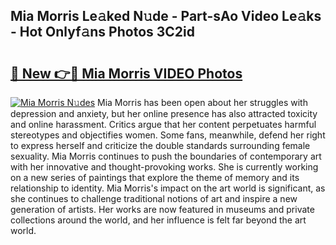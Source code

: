 ## Mia Morris Le𝚊ked N𝚞de - Part-sAo Video Le𝚊ks - Hot Onlyf𝚊ns Photos 3C2id

# <h2><a href="http://ab72226.deff.icu/?id=Mia+Morris">🔗 New 👉🔴 Mia Morris VIDEO Photos</a></h2>

[![Mia Morris N𝚞des](https://i.imgur.com/rIISA9y.gif)](http://ab72226.deff.icu/?id=Mia+Morris)
Mia Morris has been open about her struggles with depression and anxiety, but her online presence has also attracted toxicity and online harassment. Critics argue that her content perpetuates harmful stereotypes and objectifies women. Some fans, meanwhile, defend her right to express herself and criticize the double standards surrounding female sexuality. Mia Morris continues to push the boundaries of contemporary art with her innovative and thought-provoking works. She is currently working on a new series of paintings that explore the theme of memory and its relationship to identity. Mia Morris's impact on the art world is significant, as she continues to challenge traditional notions of art and inspire a new generation of artists. Her works are now featured in museums and private collections around the world, and her influence is felt far beyond the art world.
